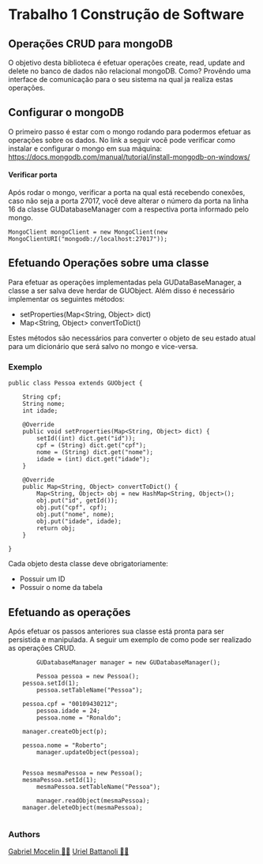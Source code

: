 #  Trabalho 1 Construção de Software

## Operações CRUD para mongoDB
  O objetivo desta biblioteca é efetuar operações create, read, update and delete no banco de dados não relacional mongoDB.
  Como? Provêndo uma interface de comunicação para o seu sistema na qual ja realiza estas operações.
  
## Configurar o mongoDB

O primeiro passo é estar com o mongo rodando para podermos efetuar as operações sobre os dados.
No link a seguir você pode verificar como instalar e configurar o mongo em sua máquina:
https://docs.mongodb.com/manual/tutorial/install-mongodb-on-windows/

#### Verificar porta 

Após rodar o mongo, verificar a porta na qual está recebendo conexões, caso não seja a porta 27017, você deve alterar o número da porta na linha 16 da classe GUDatabaseManager com a respectiva porta informado pelo mongo.

```
MongoClient mongoClient = new MongoClient(new MongoClientURI("mongodb://localhost:27017"));
```

## Efetuando Operações sobre uma classe

Para efetuar as operações implementadas pela GUDataBaseManager, a classe a ser salva deve herdar de GUObject. Além disso é necessário implementar os seguintes métodos:
 * setProperties(Map<String, Object> dict) 
 * Map<String, Object> convertToDict()
 
 Estes métodos são necessários para converter o objeto de seu estado atual para um dicionário que será salvo no mongo e vice-versa.
 
  ### Exemplo

```
public class Pessoa extends GUObject {
	
	String cpf;
	String nome;
	int idade;
	
	@Override
	public void setProperties(Map<String, Object> dict) {
		setId((int) dict.get("id"));
		cpf = (String) dict.get("cpf");
		nome = (String) dict.get("nome");
		idade = (int) dict.get("idade");
	}

	@Override
	public Map<String, Object> convertToDict() {
		Map<String, Object> obj = new HashMap<String, Object>();
		obj.put("id", getId());
		obj.put("cpf", cpf);
		obj.put("nome", nome);
		obj.put("idade", idade);
		return obj;
	}

}
```
 
 Cada objeto desta classe deve obrigatoriamente:
 * Possuir um ID
 * Possuir o nome da tabela

## Efetuando as operações
Após efetuar os passos anteriores sua classe está pronta para ser persistida e manipulada. A seguir um exemplo de como pode ser realizado as operações CRUD.

```
		GUDatabaseManager manager = new GUDatabaseManager();
    
		Pessoa pessoa = new Pessoa();
    pessoa.setId(1);
		pessoa.setTableName("Pessoa");
		
    pessoa.cpf = "00109430212";
		pessoa.idade = 24;
		pessoa.nome = "Ronaldo";

  	manager.createObject(p);
    
    pessoa.nome = "Roberto";
		manager.updateObject(pessoa);
    
    
    Pessoa mesmaPessoa = new Pessoa();
    mesmaPessoa.setId(1);
		mesmaPessoa.setTableName("Pessoa");
    
		manager.readObject(mesmaPessoa);
    manager.deleteObject(mesmaPessoa);
		
```

### Authors
[Gabriel Mocelin 🙋‍♂️](https://github.com/gaabrielmocelin)
[Uriel Battanoli 🙋‍♂️](https://github.com/urielbattanoli)
